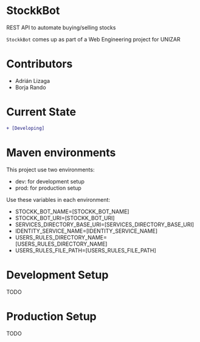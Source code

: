 # StockkBot
REST API to automate buying/selling stocks

`StockkBot` comes up as part of a Web Engineering project for UNIZAR

# Contributors
- Adrián Lizaga
- Borja Rando

# Current State
```diff
+ [Developing]
```

# Maven environments
This project use two environments:
- dev: for development setup
- prod: for production setup

Use these variables in each environment:
- STOCKK_BOT_NAME=[STOCKK_BOT_NAME]
- STOCKK_BOT_URI=[STOCKK_BOT_URI]
- SERVICES_DIRECTORY_BASE_URI=[SERVICES_DIRECTORY_BASE_URI]
- IDENTITY_SERVICE_NAME=[IDENTITY_SERVICE_NAME]
- USERS_RULES_DIRECTORY_NAME=[USERS_RULES_DIRECTORY_NAME]
- USERS_RULES_FILE_PATH=[USERS_RULES_FILE_PATH]

# Development Setup
TODO

# Production Setup
TODO